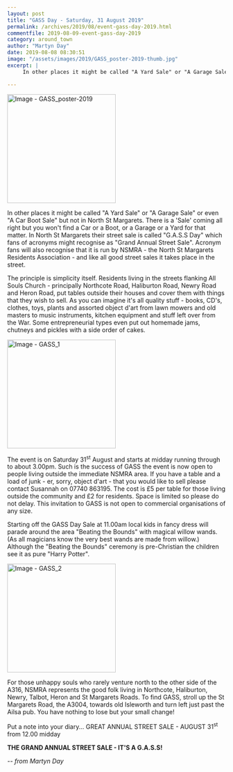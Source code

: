 ```yaml
---
layout: post
title: "GASS Day - Saturday, 31 August 2019"
permalink: /archives/2019/08/event-gass-day-2019.html
commentfile: 2019-08-09-event-gass-day-2019
category: around_town
author: "Martyn Day"
date: 2019-08-08 08:30:51
image: "/assets/images/2019/GASS_poster-2019-thumb.jpg"
excerpt: |
     In other places it might be called "A Yard Sale" or "A Garage Sale" or even "A Car Boot Sale" but not in North St Margarets. There is a 'Sale' coming all right but you won't find a Car or a Boot, or a Garage or a Yard for that matter. In North St Margarets their street sale is called "G.A.S.S Day" which fans of acronyms might recognise as "Grand Annual Street Sale". Acronym fans will also recognise that it is run by NSMRA - the North St Margarets Residents Association - and like all good street sales it takes place in the street.

---
```

<a href="/assets/images/2019/GASS_poster-2019.jpg" title="Click for a larger image"><img src="/assets/images/2019/GASS_poster-2019-thumb.jpg" width="250" alt="Image - GASS_poster-2019"  class="photo right"/></a>


In other places it might be called "A Yard Sale" or "A Garage Sale" or even "A Car Boot Sale" but not in North St Margarets. There is a 'Sale' coming all right but you won't find a Car or a Boot, or a Garage or a Yard for that matter. In North St Margarets their street sale is called "G.A.S.S Day" which fans of acronyms might recognise as "Grand Annual Street Sale". Acronym fans will also recognise that it is run by NSMRA - the North St Margarets Residents Association - and like all good street sales it takes place in the street.

The principle is simplicity itself. Residents living in the streets flanking All Souls Church - principally Northcote Road, Haliburton Road, Newry Road and Heron Road,  put tables outside their houses and cover them with things that they wish to sell. As you can imagine it's all quality stuff - books, CD's, clothes, toys, plants and assorted object d'art from lawn mowers and old masters to music instruments, kitchen equipment and stuff left over from the War. Some entrepreneurial types even put out homemade jams, chutneys and pickles with a side order of cakes.

<a href="/assets/images/2019/GASS_1.jpg" title="Click for a larger image"><img src="/assets/images/2019/GASS_1-thumb.jpg" width="250" alt="Image - GASS_1"  class="photo right"/></a>

The event is on Saturday 31<sup>st</sup> August and starts at midday running through to about 3.00pm. Such is the success of GASS the event is now open to people living outside the immediate NSMRA area. If you have a table and a load of junk - er, sorry, object d'art - that you would like to sell please contact Susannah on 07740 863195. The cost is &pound;5 per table for those living outside the community and &pound;2 for residents. Space is limited so please do not delay. This invitation to GASS is not open to commercial organisations of any size.

Starting off the GASS Day Sale at 11.00am local kids in fancy dress will parade around the area "Beating the Bounds" with magical willow wands. (As all magicians know the very best wands are made from willow.) Although the "Beating the Bounds" ceremony is pre-Christian the children see it as pure "Harry Potter".

<a href="/assets/images/2019/GASS_2.jpg" title="Click for a larger image"><img src="/assets/images/2019/GASS_2-thumb.jpg" width="250" alt="Image - GASS_2"  class="photo right"/></a>

For those unhappy souls who rarely venture north to the other side of the A316, NSMRA represents the good folk living in Northcote, Haliburton, Newry, Talbot, Heron and St Margarets Roads. To find GASS, stroll up the St Margarets Road, the A3004, towards old Isleworth and turn left just past the Ailsa pub. You have nothing to lose but your small change!

Put a note into your diary... GREAT ANNUAL STREET SALE - AUGUST  31<sup>st</sup> from 12.00 midday

**THE GRAND ANNUAL STREET SALE - IT'S A G.A.S.S!**

<cite>-- from Martyn Day</cite>
